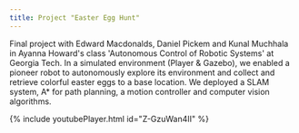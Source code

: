 ```yaml
---
title: Project "Easter Egg Hunt"
---
```

Final project with Edward Macdonalds, Daniel Pickem and Kunal Muchhala
in Ayanna Howard's class 'Autonomous Control of Robotic Systems' at
Georgia Tech. In a simulated environment (Player & Gazebo), we enabled
a pioneer robot to autonomously explore its environment and collect and
retrieve colorful easter eggs to a base location. We deployed a SLAM
system, A* for path planning, a motion controller and computer vision
algorithms.

{% include youtubePlayer.html id="Z-GzuWan4II" %}

